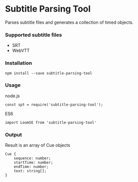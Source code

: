 # Subtitle Parsing Tool

Parses subtitle files and generates a collection of timed objects.

### Supported subtitle files

- SRT
- WebVTT

### Installation

`npm install --save subtitle-parsing-tool`

### Usage

node.js

`const spt = require('subtitle-parsing-tool');`

ES6

`import LoomSE from 'subtitle-parsing-tool'`

### Output

Result is an array of Cue objects

```
Cue {
	sequence: number;
	startTime: number;
	endTime: number;
	text: string[];
}
```
